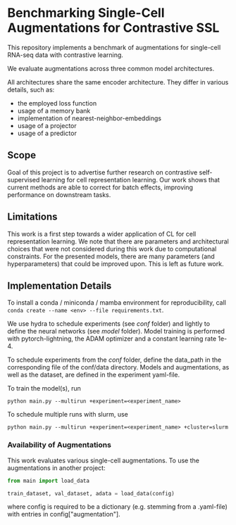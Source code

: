 # Benchmarking Single-Cell Augmentations for Contrastive SSL

This repository implements a benchmark of augmentations for single-cell RNA-seq data with contrastive learning.

We evaluate augmentations across three common model architectures.

All architectures share the same encoder architecture. They differ in various details, such as:
- the employed loss function
- usage of a memory bank
- implementation of nearest-neighbor-embeddings
- usage of a projector
- usage of a predictor

## Scope

Goal of this project is to advertise further research on contrastive self-supervised learning for cell representation learning.
Our work shows that current methods are able to correct for batch effects, improving performance on downstream tasks.

## Limitations

This work is a first step towards a wider application of CL for cell representation learning. We note that there are parameters and architectural
choices that were not considered during this work due to computational constraints. For the presented models, there are many parameters (and hyperparameters)
that could be improved upon. This is left as future work.

## Implementation Details

To install a conda / miniconda / mamba environment for reproducibility, call `conda create --name <env> --file requirements.txt`.

We use hydra to schedule experiments (see _conf_ folder) and lightly to define the neural networks (see _model_ folder).
Model training is performed with pytorch-lightning, the ADAM optimizer and a constant learning rate 1e-4.

To schedule experiments from the _conf_ folder, define the data_path in the corresponding file of the conf/data directory. Models and augmentations, as well as the dataset, are defined in the experiment yaml-file. 

To train the model(s), run

`python main.py --multirun +experiment=<experiment_name>`

To schedule multiple runs with slurm, use

`python main.py --multirun +experiment=<experiment_name> +cluster=slurm`

### Availability of Augmentations
This work evaluates various single-cell augmentations. To use the augmentations in another project:

```python
from main import load_data

train_dataset, val_dataset, adata = load_data(config)
```

where config is required to be a dictionary (e.g. stemming from a .yaml-file) with entries in config["augmentation"].